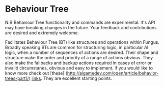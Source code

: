 Behaviour Tree
==========

N.B Behaviour Tree functionality and commands are experimental. It's API may have breaking changes in the future. Your feedback and contributions are desired and extremely welcome.

Facilitates Behaviour Tree (BT) like structures and operations within Fungus. Broadly speaking BTs are common for structuring logic, in particular AI logic, when a number of sequences of actions are desired. Their shape and structure make the order and priority of a range of actions obvious. They also make the fallbacks and backup actions required in cases of error or invalid circumstanes, obvious and easy to implement. If you would like to know more check out [these] (http://aigamedev.com/open/article/behavior-trees-part1/) [links](https://www.gamasutra.com/blogs/ChrisSimpson/20140717/221339/Behavior_trees_for_AI_How_they_work.php). They are excellent starting points. 